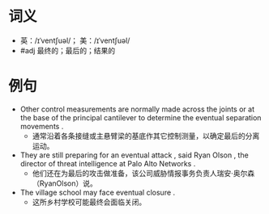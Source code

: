 # 词义
- 英：/ɪˈventʃuəl/； 美：/ɪˈventʃuəl/
- #adj 最终的；最后的；结果的
# 例句
- Other control measurements are normally made across the joints or at the base of the principal cantilever to determine the eventual separation movements .
	- 通常沿着各条接缝或主悬臂梁的基底作其它控制测量，以确定最后的分离运动。
- They are still preparing for an eventual attack , said Ryan Olson , the director of threat intelligence at Palo Alto Networks .
	- 他们还在为最后的攻击做准备，该公司威胁情报事务负责人瑞安·奥尔森（RyanOlson）说。
- The village school may face eventual closure .
	- 这所乡村学校可能最终会面临关闭。
